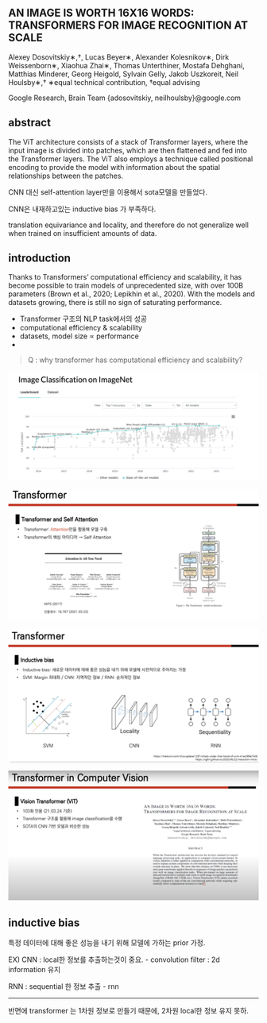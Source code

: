 ## AN IMAGE IS WORTH 16X16 WORDS: TRANSFORMERS FOR IMAGE RECOGNITION AT SCALE

Alexey Dosovitskiy∗,†, Lucas Beyer∗, Alexander Kolesnikov∗, Dirk Weissenborn∗, Xiaohua Zhai∗, Thomas Unterthiner, Mostafa Dehghani, Matthias Minderer,
Georg Heigold, Sylvain Gelly, Jakob Uszkoreit, Neil Houlsby∗,† ∗equal technical contribution, †equal advising

Google Research, Brain Team {adosovitskiy, neilhoulsby}@google.com

## abstract 

The ViT architecture consists of a stack of Transformer layers, where the input image is divided into patches, which are then flattened and fed into the Transformer layers. The ViT also employs a technique called positional encoding to provide the model with information about the spatial relationships between the patches.

CNN 대신 self-attention layer만을 이용해서 sota모델을 만들었다.

CNN은 내재하고있는 inductive bias 가 부족하다.

translation equivariance and locality, and therefore do not generalize well when trained on insufficient amounts of data.


## introduction

Thanks to Transformers’ computational efficiency and scalability, it has become possible to train models of unprecedented size, with over 100B parameters (Brown et al., 2020; Lepikhin et al., 2020). With the models and datasets growing, there is still no sign of saturating performance.

- Transformer 구조의 NLP task에서의 성공
- computational efficiency & scalability
- datasets, model size $\propto$ performance
- 
>Q : why transformer has computational efficiency and scalability?

![Alt text](image-12.png)

![Alt text](image-9.png)

![Alt text](image-10.png)

![Alt text](image-11.png)

## inductive bias 

특정 데이터에 대해 좋은 성능을 내기 위해 모델에 가하는 prior 가정.

EX) CNN : local한 정보를 추출하는것이 중요. - convolution filter : 2d information 유지

RNN : sequential 한 정보 추출 - rnn

---
반면에 transformer 는 1차원 정보로 만들기 때문에, 2차원 local한 정보 유지 못하.


